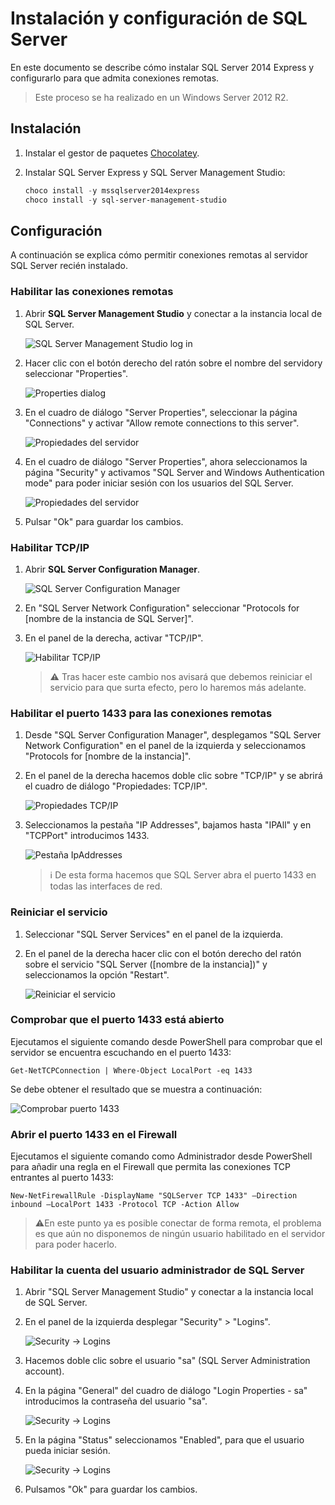 # Instalación y configuración de SQL Server

En este documento se describe cómo instalar SQL Server 2014 Express y configurarlo para que admita conexiones remotas.

> Este proceso se ha realizado en un Windows Server 2012 R2.

## Instalación

1. Instalar el gestor de paquetes [Chocolatey](https://chocolatey.org/docs/installation).

2. Instalar SQL Server Express y SQL Server Management Studio:

   ```powershell
   choco install -y mssqlserver2014express 
   choco install -y sql-server-management-studio
   ```

## Configuración

A continuación se explica cómo permitir conexiones remotas al servidor SQL Server recién instalado.

### Habilitar las conexiones remotas

1. Abrir **SQL Server Management Studio** y conectar a la instancia local de SQL Server.

   ![SQL Server Management Studio log in](images/instalacion-y-configuracion-sqlserver-01.png)

2. Hacer clic con el botón derecho del ratón sobre el nombre del servidory seleccionar "Properties".

   ![Properties dialog](images/instalacion-y-configuracion-sqlserver-02.png)

3. En el cuadro de diálogo "Server Properties", seleccionar la página "Connections" y activar "Allow remote connections to this server".

   ![Propiedades del servidor](images/instalacion-y-configuracion-sqlserver-03.png)

4. En el cuadro de diálogo "Server Properties", ahora seleccionamos la página "Security" y activamos "SQL Server and Windows Authentication mode" para poder iniciar sesión con los usuarios del SQL Server.

   ![Propiedades del servidor](images/instalacion-y-configuracion-sqlserver-13.png)

5. Pulsar "Ok" para guardar los cambios.

### Habilitar TCP/IP

1. Abrir **SQL Server Configuration Manager**.

   ![SQL Server Configuration Manager](images/instalacion-y-configuracion-sqlserver-04.png)

2. En "SQL Server Network Configuration" seleccionar "Protocols for [nombre de la instancia de SQL Server]".

3. En el panel de la derecha, activar "TCP/IP".

   ![Habilitar TCP/IP](images/instalacion-y-configuracion-sqlserver-05.png)
   
   > :warning: Tras hacer este cambio nos avisará que debemos reiniciar el servicio para que surta efecto, pero lo haremos más adelante.

### Habilitar el puerto 1433 para las conexiones remotas

1. Desde "SQL Server Configuration Manager", desplegamos "SQL Server Network Configuration" en el panel de la izquierda y seleccionamos "Protocols for [nombre de la instancia]".

2. En el panel de la derecha hacemos doble clic sobre "TCP/IP" y se abrirá el cuadro de diálogo "Propiedades: TCP/IP".

   ![Propiedades TCP/IP](images/instalacion-y-configuracion-sqlserver-06.png)

3. Seleccionamos la pestaña "IP Addresses", bajamos hasta "IPAll" y en "TCPPort" introducimos 1433.

   ![Pestaña IpAddresses](images/instalacion-y-configuracion-sqlserver-07.png)
   
   > :information_source: De esta forma hacemos que SQL Server abra el puerto 1433 en todas las interfaces de red.

### Reiniciar el servicio

1. Seleccionar "SQL Server Services" en el panel de la izquierda.

2. En el panel de la derecha hacer clic con el botón derecho del ratón sobre el servicio "SQL Server ([nombre de la instancia])" y seleccionamos la opción "Restart".

   ![Reiniciar el servicio](images/instalacion-y-configuracion-sqlserver-08.png)

### Comprobar que el puerto 1433 está abierto

Ejecutamos el siguiente comando desde PowerShell para comprobar que el servidor se encuentra escuchando en el puerto 1433:

```power
Get-NetTCPConnection | Where-Object LocalPort -eq 1433
```
Se debe obtener el resultado que se muestra a continuación:

![Comprobar puerto 1433](images/instalacion-y-configuracion-sqlserver-09.png)

### Abrir el puerto 1433 en el Firewall

Ejecutamos el siguiente comando como Administrador desde PowerShell para añadir una regla en el Firewall que permita las conexiones TCP entrantes al puerto 1433:

```power
New-NetFirewallRule -DisplayName "SQLServer TCP 1433" –Direction inbound –LocalPort 1433 -Protocol TCP -Action Allow
```

>  :warning:En este punto ya es posible conectar de forma remota, el problema es que aún no disponemos de ningún usuario habilitado en el servidor para poder hacerlo.

### Habilitar la cuenta del usuario administrador de SQL Server

1. Abrir "SQL Server Management Studio" y conectar a la instancia local de SQL Server.

2. En el panel de la izquierda desplegar "Security" > "Logins".

   ![Security -> Logins](images/instalacion-y-configuracion-sqlserver-10.png)
   
3. Hacemos doble clic sobre el usuario "sa" (SQL Server Administration account).

4. En la página "General" del cuadro de diálogo "Login Properties - sa" introducimos la contraseña del usuario "sa".

   ![Security -> Logins](images/instalacion-y-configuracion-sqlserver-11.png)

5. En la página "Status" seleccionamos "Enabled", para que el usuario pueda iniciar sesión.

   ![Security -> Logins](images/instalacion-y-configuracion-sqlserver-12.png)
   
6. Pulsamos "Ok" para guardar los cambios.